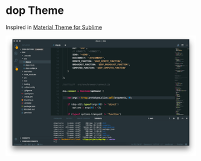 # dop Theme

Inspired in [Material Theme for Sublime](https://github.com/equinusocio/material-theme)

![screenshot](https://github.com/josema/vscode-theme-dop/raw/master/screenshot.png)